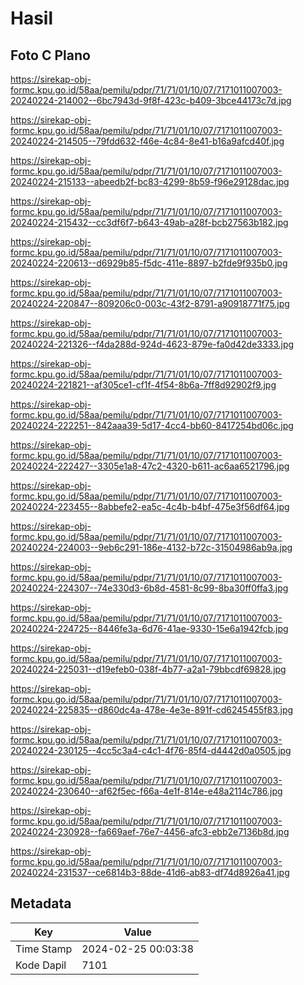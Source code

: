 # Hasil

## Foto C Plano

https://sirekap-obj-formc.kpu.go.id/58aa/pemilu/pdpr/71/71/01/10/07/7171011007003-20240224-214002--6bc7943d-9f8f-423c-b409-3bce44173c7d.jpg

https://sirekap-obj-formc.kpu.go.id/58aa/pemilu/pdpr/71/71/01/10/07/7171011007003-20240224-214505--79fdd632-f46e-4c84-8e41-b16a9afcd40f.jpg

https://sirekap-obj-formc.kpu.go.id/58aa/pemilu/pdpr/71/71/01/10/07/7171011007003-20240224-215133--abeedb2f-bc83-4299-8b59-f96e29128dac.jpg

https://sirekap-obj-formc.kpu.go.id/58aa/pemilu/pdpr/71/71/01/10/07/7171011007003-20240224-215432--cc3df6f7-b643-49ab-a28f-bcb27563b182.jpg

https://sirekap-obj-formc.kpu.go.id/58aa/pemilu/pdpr/71/71/01/10/07/7171011007003-20240224-220613--d6929b85-f5dc-411e-8897-b2fde9f935b0.jpg

https://sirekap-obj-formc.kpu.go.id/58aa/pemilu/pdpr/71/71/01/10/07/7171011007003-20240224-220847--809206c0-003c-43f2-8791-a90918771f75.jpg

https://sirekap-obj-formc.kpu.go.id/58aa/pemilu/pdpr/71/71/01/10/07/7171011007003-20240224-221326--f4da288d-924d-4623-879e-fa0d42de3333.jpg

https://sirekap-obj-formc.kpu.go.id/58aa/pemilu/pdpr/71/71/01/10/07/7171011007003-20240224-221821--af305ce1-cf1f-4f54-8b6a-7ff8d92902f9.jpg

https://sirekap-obj-formc.kpu.go.id/58aa/pemilu/pdpr/71/71/01/10/07/7171011007003-20240224-222251--842aaa39-5d17-4cc4-bb60-8417254bd06c.jpg

https://sirekap-obj-formc.kpu.go.id/58aa/pemilu/pdpr/71/71/01/10/07/7171011007003-20240224-222427--3305e1a8-47c2-4320-b611-ac6aa6521796.jpg

https://sirekap-obj-formc.kpu.go.id/58aa/pemilu/pdpr/71/71/01/10/07/7171011007003-20240224-223455--8abbefe2-ea5c-4c4b-b4bf-475e3f56df64.jpg

https://sirekap-obj-formc.kpu.go.id/58aa/pemilu/pdpr/71/71/01/10/07/7171011007003-20240224-224003--9eb6c291-186e-4132-b72c-31504986ab9a.jpg

https://sirekap-obj-formc.kpu.go.id/58aa/pemilu/pdpr/71/71/01/10/07/7171011007003-20240224-224307--74e330d3-6b8d-4581-8c99-8ba30ff0ffa3.jpg

https://sirekap-obj-formc.kpu.go.id/58aa/pemilu/pdpr/71/71/01/10/07/7171011007003-20240224-224725--8446fe3a-6d76-41ae-9330-15e6a1942fcb.jpg

https://sirekap-obj-formc.kpu.go.id/58aa/pemilu/pdpr/71/71/01/10/07/7171011007003-20240224-225031--d19efeb0-038f-4b77-a2a1-79bbcdf69828.jpg

https://sirekap-obj-formc.kpu.go.id/58aa/pemilu/pdpr/71/71/01/10/07/7171011007003-20240224-225835--d860dc4a-478e-4e3e-891f-cd6245455f83.jpg

https://sirekap-obj-formc.kpu.go.id/58aa/pemilu/pdpr/71/71/01/10/07/7171011007003-20240224-230125--4cc5c3a4-c4c1-4f76-85f4-d4442d0a0505.jpg

https://sirekap-obj-formc.kpu.go.id/58aa/pemilu/pdpr/71/71/01/10/07/7171011007003-20240224-230640--af62f5ec-f66a-4e1f-814e-e48a2114c786.jpg

https://sirekap-obj-formc.kpu.go.id/58aa/pemilu/pdpr/71/71/01/10/07/7171011007003-20240224-230928--fa669aef-76e7-4456-afc3-ebb2e7136b8d.jpg

https://sirekap-obj-formc.kpu.go.id/58aa/pemilu/pdpr/71/71/01/10/07/7171011007003-20240224-231537--ce6814b3-88de-41d6-ab83-df74d8926a41.jpg


## Metadata

| Key        | Value               |
| ---------- | ------------------- |
| Time Stamp | 2024-02-25 00:03:38 |
| Kode Dapil | 7101                |



